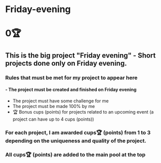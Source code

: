 # Friday-evening 
# 0🏆

## This is the big project "Friday evening" - Short projects done only on Friday evening.


### Rules that must be met for my project to appear here
#### - The project must be created and finished on Friday evening
- The project must have some challenge for me
- The project must be made 100% by me
- 🏆 Bonus cups (points) for projects related to an upcoming event (a project can have up to 4 cups (points))

### For each project, I am awarded cups🏆 (points) from 1 to 3 depending on the uniqueness and quality of the project.
### All cups🏆 (points) are added to the main pool at the top
